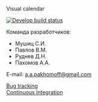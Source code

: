 Visual calendar

[![Develop build status](https://travis-ci.org/Faverick/trendets.svg?branch=feature%2FServer_creating)](https://travis-ci.org/Faverick/trendets)

Команда разработчиков:  
* Мушиц С.И.
* Павлов В.М.
* Руднев Д.Н.
* Пахомов А.А.

E-mail: a.a.pakhomoff@gmail.com

[Bug tracking](https://trendets.myjetbrains.com/youtrack)   
[Continuous Integration](https://travis-ci.org/Faverick/trendets)
